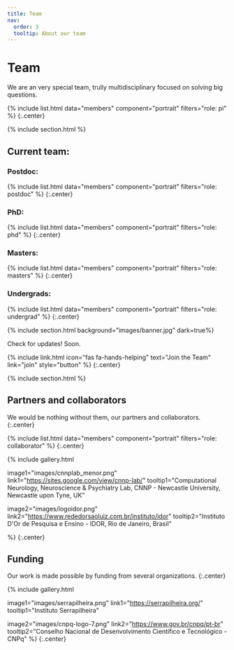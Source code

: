 ```yaml
---
title: Team
nav:
  order: 3
  tooltip: About our team
---
```


# <i class="fas fa-users"></i>Team

We are an very special team, trully multidisciplinary focused on solving big questions.

{%
  include list.html
  data="members"
  component="portrait"
  filters="role: pi"
%}
{:.center}

{% include section.html %}
## Current team:
### Postdoc:
{%
  include list.html
  data="members"
  component="portrait"
  filters="role: postdoc"
%}
{:.center}

### PhD:
{%
  include list.html
  data="members"
  component="portrait"
  filters="role: phd"
%}
{:.center}

### Masters:
{%
  include list.html
  data="members"
  component="portrait"
  filters="role: masters"
%}
{:.center}

### Undergrads:
{%
  include list.html
  data="members"
  component="portrait"
  filters="role: undergrad"
%}
{:.center}

{% include section.html background="images/banner.jpg" dark=true%}

Check for updates! Soon.

{%
  include link.html
  icon="fas fa-hands-helping"
  text="Join the Team"
  link="join"
  style="button"
%}
{:.center}

{% include section.html %}

## Partners and collaborators
We would be nothing without them, our partners and collaborators.
{:.center}

{%
  include list.html
  data="members"
  component="portrait"
  filters="role: collaborator"
%}
{:.center}

{%
  include gallery.html
  
  image1="images/cnnplab_menor.png"
  link1="https://sites.google.com/view/cnnp-lab/"
  tooltip1="Computational Neurology, Neuroscience & Psychiatry Lab, CNNP - Newcastle University, Newcastle upon Tyne, UK"
  
  image2="images/logoidor.png"
  link2="https://www.rededorsaoluiz.com.br/instituto/idor"
  tooltip2="Instituto D'Or de Pesquisa e Ensino - IDOR, Rio de Janeiro, Brasil"

%}
{:.center}

## Funding

Our work is made possible by funding from several organizations.
{:.center}

{%
  include gallery.html

  image1="images/serrapilheira.png"
  link1="https://serrapilheira.org/"
  tooltip1="Instituto Serrapilheira"

  image2="images/cnpq-logo-7.png"
  link2="https://www.gov.br/cnpq/pt-br"
  tooltip2="Conselho Nacional de Desenvolvimento Científico e Tecnológico - CNPq"
%}
{:.center}
